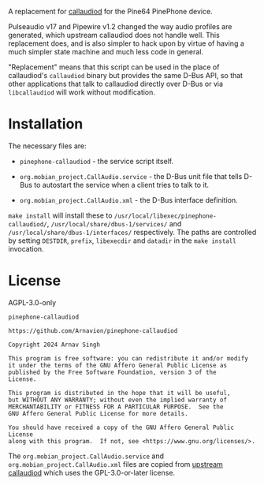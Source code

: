 A replacement for [callaudiod](https://gitlab.com/mobian1/callaudiod) for the Pine64 PinePhone device.

Pulseaudio v17 and Pipewire v1.2 changed the way audio profiles are generated, which upstream callaudiod does not handle well. This replacement does, and is also simpler to hack upon by virtue of having a much simpler state machine and much less code in general.

"Replacement" means that this script can be used in the place of callaudiod's `callaudiod` binary but provides the same D-Bus API, so that other applications that talk to callaudiod directly over D-Bus or via `libcallaudiod` will work without modification.


# Installation

The necessary files are:

- `pinephone-callaudiod` - the service script itself.

- `org.mobian_project.CallAudio.service` - the D-Bus unit file that tells D-Bus to autostart the service when a client tries to talk to it.

- `org.mobian_project.CallAudio.xml` - the D-Bus interface definition.

`make install` will install these to `/usr/local/libexec/pinephone-callaudiod/`, `/usr/local/share/dbus-1/services/` and `/usr/local/share/dbus-1/interfaces/` respectively. The paths are controlled by setting `DESTDIR`, `prefix`, `libexecdir` and `datadir` in the `make install` invocation.


# License

AGPL-3.0-only

```
pinephone-callaudiod

https://github.com/Arnavion/pinephone-callaudiod

Copyright 2024 Arnav Singh

This program is free software: you can redistribute it and/or modify
it under the terms of the GNU Affero General Public License as
published by the Free Software Foundation, version 3 of the
License.

This program is distributed in the hope that it will be useful,
but WITHOUT ANY WARRANTY; without even the implied warranty of
MERCHANTABILITY or FITNESS FOR A PARTICULAR PURPOSE.  See the
GNU Affero General Public License for more details.

You should have received a copy of the GNU Affero General Public License
along with this program.  If not, see <https://www.gnu.org/licenses/>.
```

The `org.mobian_project.CallAudio.service` and `org.mobian_project.CallAudio.xml` files are copied from [upstream callaudiod](https://gitlab.com/mobian1/callaudiod) which uses the GPL-3.0-or-later license.
